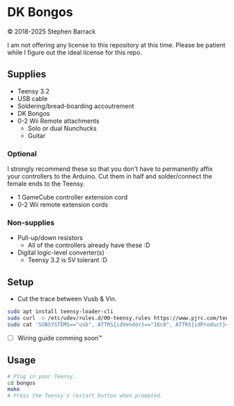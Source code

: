 # DK Bongos

&copy; 2018-2025 Stephen Barrack

I am not offering any license to this repository at this time. Please be patient while I figure out the ideal license for this repo.

## Supplies

* Teensy 3.2
* USB cable
* Soldering/bread-boarding accoutrement
* DK Bongos
* 0-2 Wii Remote attachments
    * Solo or dual Nunchucks
    * Guitar

### Optional

I strongly recommend these so that you don't have to permanently affix your controllers to the Arduino. Cut them in half and solder/connect the female ends to the Teensy.

* 1 GameCube controller extension cord
* 0-2 Wii remote extension cords

### Non-supplies

* Pull-up/down resistors
    * All of the controllers already have these :D
* Digital logic-level converter(s)
    * Teensy 3.2 is 5V tolerant :D

## Setup

* Cut the trace between Vusb & Vin.

```sh
sudo apt install teensy-loader-cli
sudo curl -o /etc/udev/rules.d/00-teensy.rules https://www.pjrc.com/teensy/00-teensy.rules
sudo cat 'SUBSYSTEMS=="usb", ATTRS{idVendor}=="16c0", ATTRS{idProduct}=="04[7-9]?", GOTO="nm_modem_probe_end"' >> /lib/udev/rules.d/77-nm-probe-modem-capabilities.rules
```

* [ ] Wiring guide comming soon™

## Usage

```sh
# Plug in your Teensy.
cd bongos
make
# Press the Teensy's restart button when prompted.
```
